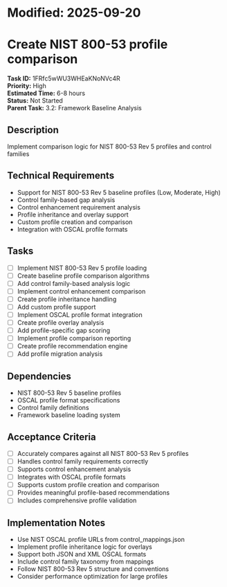 # Modified: 2025-09-20

# Create NIST 800-53 profile comparison

**Task ID:** 1FRfc5wWU3WHEaKNoNVc4R  
**Priority:** High  
**Estimated Time:** 6-8 hours  
**Status:** Not Started  
**Parent Task:** 3.2: Framework Baseline Analysis

## Description
Implement comparison logic for NIST 800-53 Rev 5 profiles and control families

## Technical Requirements
- Support for NIST 800-53 Rev 5 baseline profiles (Low, Moderate, High)
- Control family-based gap analysis
- Control enhancement requirement analysis
- Profile inheritance and overlay support
- Custom profile creation and comparison
- Integration with OSCAL profile formats

## Tasks
- [ ] Implement NIST 800-53 Rev 5 profile loading
- [ ] Create baseline profile comparison algorithms
- [ ] Add control family-based analysis logic
- [ ] Implement control enhancement comparison
- [ ] Create profile inheritance handling
- [ ] Add custom profile support
- [ ] Implement OSCAL profile format integration
- [ ] Create profile overlay analysis
- [ ] Add profile-specific gap scoring
- [ ] Implement profile comparison reporting
- [ ] Create profile recommendation engine
- [ ] Add profile migration analysis

## Dependencies
- NIST 800-53 Rev 5 baseline profiles
- OSCAL profile format specifications
- Control family definitions
- Framework baseline loading system

## Acceptance Criteria
- [ ] Accurately compares against all NIST 800-53 Rev 5 profiles
- [ ] Handles control family requirements correctly
- [ ] Supports control enhancement analysis
- [ ] Integrates with OSCAL profile formats
- [ ] Supports custom profile creation and comparison
- [ ] Provides meaningful profile-based recommendations
- [ ] Includes comprehensive profile validation

## Implementation Notes
- Use NIST OSCAL profile URLs from control_mappings.json
- Implement profile inheritance logic for overlays
- Support both JSON and XML OSCAL formats
- Include control family taxonomy from mappings
- Follow NIST 800-53 Rev 5 structure and conventions
- Consider performance optimization for large profiles
